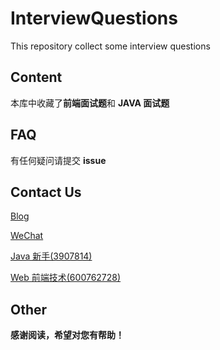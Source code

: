 # InterviewQuestions
This repository collect some interview questions
  

## Content  
本库中收藏了**前端面试题**和 **JAVA 面试题**  


## FAQ  
有任何疑问请提交 **issue**  


## Contact Us  
[Blog](https://www.cnblogs.com/xzsj)  
  
[WeChat](https://images.cnblogs.com/cnblogs_com/xzsj/1884735/o_201210072516weChat-QRCode.jpg)  
  
[Java 新手(3907814)](https://qm.qq.com/cgi-bin/qm/qr?k=Q_913y_AgJ0DEMyu_irgG3ffMlSds1S2&authKey=AEsTfOL%2Frw%2F6Pv8x2p1ggufGH0rQnYallIcRNcIz%2FOlDgz68jpfR9S8YZiVvpsFI&noverify=0&group_code=3907814) 
  
[Web 前端技术(600762728)](https://jq.qq.com/?_wv=1027&k=eH3KoGCO)


## Other  
**感谢阅读，希望对您有帮助！**  

